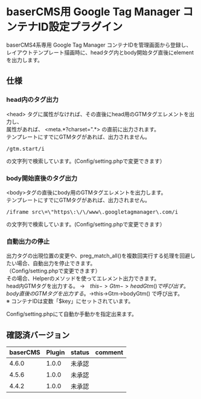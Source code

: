 # baserCMS用 Google Tag Manager コンテナID設定プラグイン

baserCMS4系専用 
Google Tag Manager コンテナIDを管理画面から登録し、レイアウトテンプレート描画時に、headタグ内とbody開始タグ直後にelementを出力します。

## 仕様

### head内のタグ出力
\<head\>
タグに属性がなければ、その直後にhead用のGTMタグエレメントを出力し、  
属性があれば、
\<meta.*?charset=\".\*\> の直前に出力されます。  
テンプレートにすでにGTMタグがあれば、出力されません。
<pre>/gtm.start/i</pre>
の文字列で検索しています。(Config/setting.phpで変更できます）  

### body開始直後のタグ出力

\<body\>タグの直後にbody用のGTMタグエレメントを出力します。  
テンプレートにすでにGTMタグがあれば、出力されません。  
<pre>/iframe src\=\"https\:\/\/www\.googletagmanager\.com/i</pre>の文字列で検索しています。(Config/setting.phpで変更できます）  

### 自動出力の停止

出力タグの出現位置の変更や、preg_match_all()を複数回実行する処理を回避したい場合、自動出力を停止できます。  
（Config/setting.phpで変更できます）  
その場合、Helperのメソッドを使ってエレメント出力できます。  
head内GTMタグを出力する。 →　$this->Gtm->headGtm() で呼び出す。  
body直後のGTMタグを出力する。 →　$this->Gtm->bodyGtm() で呼び出す。  
※ コンテナIDは変数「$key」にセットされています。  

Config/setting.phpにて自動か手動かを指定出来ます。

## 確認済バージョン

|baserCMS|Plugin|status|comment|
|:--|:--|:--|:--|
|4.6.0|1.0.0|未承認||
|4.5.6|1.0.0|未承認||
|4.4.2|1.0.0|未承認||
